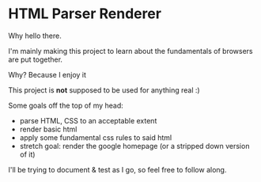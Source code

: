 # HTML Parser Renderer

Why hello there.

I'm mainly making this project to learn about the fundamentals of browsers are put together.

Why? Because I enjoy it

This project is **not** supposed to be used for anything real :)

Some goals off the top of my head:

- parse HTML, CSS to an acceptable extent
- render basic html
- apply some fundamental css rules to said html
- stretch goal: render the google homepage (or a stripped down version of it)

I'll be trying to document & test as I go, so feel free to follow along.
